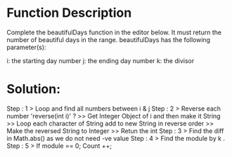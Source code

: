 Function Description
=========================================================================================================================
Complete the beautifulDays function in the editor below. It must return the number of beautiful days in the range.
beautifulDays has the following parameter(s):

i: the starting day number
j: the ending day number
k: the divisor

Solution:
=========================================================================================================================
Step : 1 > Loop and find all numbers between i & j
Step : 2 > Reverse each number 'reverse(int i)' ? 
                                               >> Get Integer Object of i and then make it String
                                               >> Loop each character of String add to new String in reverse order
                                               >> Make the reversed String to Integer
                                               >> Retun the int
Step : 3 > Find the diff in Math.abs() as we do not need -ve value
Step : 4 > Find the module by k .
Step : 5 > If module == 0; Count ++;
                                                
                                                
